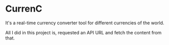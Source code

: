 # CurrenC
It's a real-time currency converter tool for different currencies of the world.

All I did in this project is, requested an API URL and fetch the content from that.
